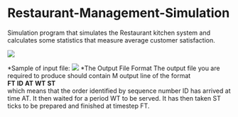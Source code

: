 # Restaurant-Management-Simulation
Simulation program that simulates the Restaurant kitchen system and calculates some statistics that measure average customer satisfaction.<br>


![](https://github.com/mennatallah-nawar/Restaurant-Management-Simulation/blob/master/UI.png)

*Sample of input file:
![](https://github.com/mennatallah-nawar/Restaurant-Management-Simulation/blob/master/Input%20file%20format.png)
*The Output File Format
The output file you are required to produce should contain M output line of the format <br>
**FT** **ID** **AT** **WT** **ST** <br>
which means that the order identified by sequence number ID has arrived at time AT. 
It then waited for a period WT to be served. It has then taken ST ticks to be prepared 
and finished at timestep FT.
